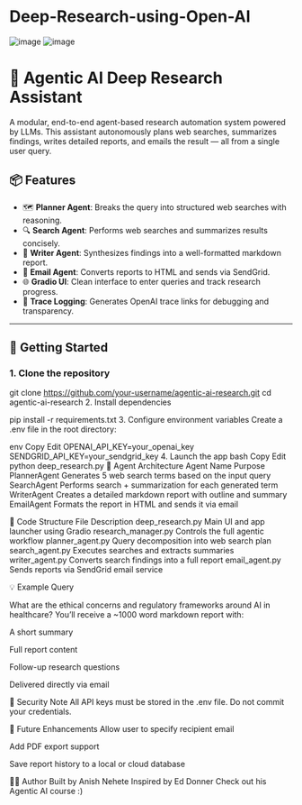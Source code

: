 # Deep-Research-using-Open-AI

![image](https://github.com/user-attachments/assets/240935ed-3947-4c77-888e-a17d6ad1a37f)
![image](https://github.com/user-attachments/assets/133ca6af-fd7b-4ae7-9773-fbd622f368bf)

# 🧠 Agentic AI Deep Research Assistant

A modular, end-to-end agent-based research automation system powered by LLMs. This assistant autonomously plans web searches, summarizes findings, writes detailed reports, and emails the result — all from a single user query.

## 📦 Features

- 🗺️ **Planner Agent**: Breaks the query into structured web searches with reasoning.
- 🔍 **Search Agent**: Performs web searches and summarizes results concisely.
- 📝 **Writer Agent**: Synthesizes findings into a well-formatted markdown report.
- 📧 **Email Agent**: Converts reports to HTML and sends via SendGrid.
- 🌐 **Gradio UI**: Clean interface to enter queries and track research progress.
- 🧵 **Trace Logging**: Generates OpenAI trace links for debugging and transparency.

---

## 🚀 Getting Started

### 1. Clone the repository


git clone https://github.com/your-username/agentic-ai-research.git
cd agentic-ai-research
2. Install dependencies

pip install -r requirements.txt
3. Configure environment variables
Create a .env file in the root directory:

env
Copy
Edit
OPENAI_API_KEY=your_openai_key
SENDGRID_API_KEY=your_sendgrid_key
4. Launch the app
bash
Copy
Edit
python deep_research.py
🧠 Agent Architecture
Agent Name	Purpose
PlannerAgent	Generates 5 web search terms based on the input query
SearchAgent	Performs search + summarization for each generated term
WriterAgent	Creates a detailed markdown report with outline and summary
EmailAgent	Formats the report in HTML and sends it via email

📂 Code Structure
File	Description
deep_research.py	Main UI and app launcher using Gradio
research_manager.py	Controls the full agentic workflow
planner_agent.py	Query decomposition into web search plan
search_agent.py	Executes searches and extracts summaries
writer_agent.py	Converts search findings into a full report
email_agent.py	Sends reports via SendGrid email service

💡 Example Query

What are the ethical concerns and regulatory frameworks around AI in healthcare?
You’ll receive a ~1000 word markdown report with:

A short summary

Full report content

Follow-up research questions

Delivered directly via email

🔐 Security Note
All API keys must be stored in the .env file. Do not commit your credentials.

🔧 Future Enhancements
 Allow user to specify recipient email

 Add PDF export support

 Save report history to a local or cloud database

👨‍💻 Author
Built by Anish Nehete
Inspired by Ed Donner
Check out his Agentic AI course :)
